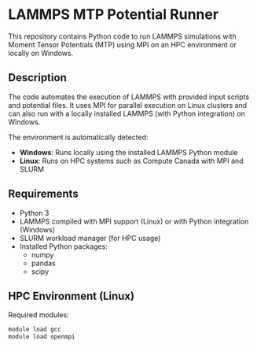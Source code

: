 # LAMMPS MTP Potential Runner

This repository contains Python code to run LAMMPS simulations with Moment Tensor Potentials (MTP) using MPI on an HPC environment or locally on Windows.

## Description
The code automates the execution of LAMMPS with provided input scripts and potential files. It uses MPI for parallel execution on Linux clusters and can also run with a locally installed LAMMPS (with Python integration) on Windows.

The environment is automatically detected:
- **Windows**: Runs locally using the installed LAMMPS Python module
- **Linux**: Runs on HPC systems such as Compute Canada with MPI and SLURM

## Requirements
- Python 3
- LAMMPS compiled with MPI support (Linux) or with Python integration (Windows)
- SLURM workload manager (for HPC usage)
- Installed Python packages:
  - numpy
  - pandas
  - scipy

## HPC Environment (Linux)
Required modules:
```bash
module load gcc
module load openmpi
